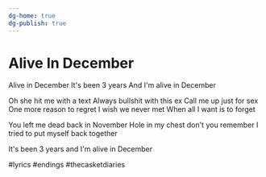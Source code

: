 ```yaml
---
dg-home: true
dg-publish: true
---
```

# Alive In December

Alive in December
It's been 3 years 
And I'm alive in December

Oh she hit me with a text
Always bullshit with this ex
Call me up just for sex
One more reason to regret
I wish we never met
When all I want is to forget

You left me dead back in November
Hole in my chest don't you remember
I tried to put myself back together

It's been 3 years 
and I'm alive in December



#lyrics #endings  #thecasketdiaries
